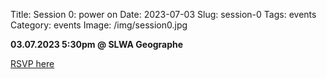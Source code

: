 Title: Session 0: power on
Date: 2023-07-03
Slug: session-0
Tags: events
Category: events
Image: /img/session0.jpg

**03.07.2023 5:30pm @ SLWA Geographe**

[RSVP here](https://events.humanitix.com/alt-tab-session-0)
